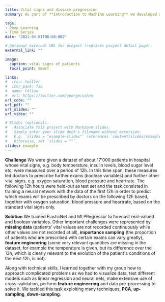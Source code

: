 ```yaml
---
title: Vital signs and disease progression
summary: As part of **Introduction to Machine Learning** we developed a deep learning model to forecast vital signs and disease progression for hospitalized patients.

tags:
- Deep Learning
- Time Series
date: "2021-04-01T00:00:00Z"

# Optional external URL for project (replaces project detail page).
external_link: ""

image:
  caption: vital signs of patients
  focal_point: Smart

links:
#  icon: twitter
#  icon_pack: fab
#  name: Follow
#  url: https://twitter.com/georgecushen
url_code: ""
url_pdf: ""
url_slides: ""
url_video: ""

# Slides (optional).
#   Associate this project with Markdown slides.
#   Simply enter your slide deck's filename without extension.
#   E.g. `slides = "example-slides"` references `content/slides/example-slides.md`.
#   Otherwise, set `slides = ""`.
slides: example
---
```

**Challenge**
We were given a dataset of about 17'000 patients in hospital whose vital signs, e.g. body temperature, insulin levels, blood sugar level etc, were measured over a period of 12h. In this time span, these measures led doctors to prescribe further exams (boolean variables) and further other vital signs, e.g. oxygen saturation, blood pressure and heartrate. The following 12h hours were held-out as test set and the task consisted in training a neural network with the data of the first 12h in order to predict which exams will be prescribed by doctors on the following 12h based, together with oxygen saturation, blood pressure and heartrate, based on the standard vital signs only.

**Solution**
We trained ElasticNet and MLPRegressor to forecast real-valued and boolean variables. Other important challenges were represented by **missing data** (patients' vital values are not recorded continuously while other values are not recorded at all), **importance sampling** (the proportion of patients who are prescribed with certain exams can vary greatly), **feature engineering** (some very relevant quantities are missing in the dataset, for example the temperature is given, but its difference over the 12h, which is clearly relevant to the evolution of the patient's conditions of the next 12h, is not).

Along with technical skills, I learned together with my group how to approach complicated problems as we had to visualize data, test different models such as linear regression and neural nets, make extensive use of cross-validation, perform **feature engineering** and data pre-processing to solve it. We tackled this task exploiting many techniques, **PCA**, **up-sampling**, **down-sampling**.
